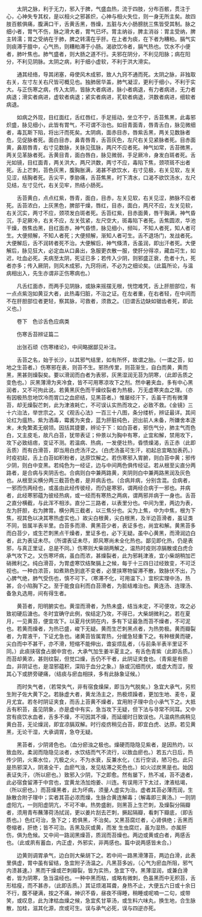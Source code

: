 <!-- { "loadSidebar": true } -->
　　太阴之脉，利于无力，邪入于脾，气盛血热，流于四肢，分布百骸，贯注于心，心神失专其权，是以相火之邪甚炽，心神与相火失位，则一身无所主矣。故四肢百骸俱痛，腹满口干，舌黄舌黑，唇燥，五脏与大小肠膀胱三焦皆受其制。脉之细小者，胃气不伤，脉之滑大者，胃气已坏。胃主纳谷，脾主消谷：胃主受纳，脾主转濡；胃之受纳在于肺，脾之转濡在乎肝。在上者为痰，在下者为糟粕。膈气实则痰滞于膻中，心气热，则糟粕滞于小肠。渴欲饮冷者，膈气热也。饮水不小便者，肺叶焦也。肺气盛者，则大肠之道不行。夫邪在阴分，不利见阳脉；病在阳分，不利见阴脉。太阴之病，利于细小虚软，不利于洪大滑实。

　　通其经络，导其闭塞，毋使风木成邪，致人九窍不通而死。太阴之脉，非独取右关，左寸左关右尺皆可概见也。独肺居华盖，肺气凝涩，更利于细小，不利于实大。与正伤寒之病，传入太阴，皆脉大者病进，脉小者病退，有力者病进，无力者病退；滑实者病进，虚软者病退；紧实者病进，芤软者病退，洪数者病进，细软者病退。

　　如病之外现，目红面红，舌红唇红，手足摇动，坐立不宁，舌苔焦黑，此毒邪炽盛，脉见细小，此皆有胃气，不可谓不治也。如目青面青，唇青舌白，脉见微细者，毒瓦斯下陷，将出汗而死矣。太阴病，面赤目赤，唇紫舌黑，两关见数脉者危，见促脉者死。面白目赤，鼻青唇青，舌苔灰色，左尺右关见紧脉者死。目赤面黄，鼻扇唇青，右寸见数脉，关脉见弦脉，两尺不应者死。神气如常，舌苔微黑，两关见革脉者死。舌黄目青，面白唇白，脉见微弱，手足厥冷，身发白斑者死。舌光如镜，目红面青，两关洪大，两尺洪数，两寸不应，毒陷下焦，颈项斑不出者死。舌上芒刺，苔色灰黑，腹胸胀满，渴甚不欲饮水，右寸见极，右关见软，左关见涩，结胸者死。舌尖平，季胁痛，舌苔焦黑，时下清水，口渴不欲饮汤水，左尺见结，左寸见代，右关见牢，热结小肠死。

　　舌苔黄白，点点红紫，唇青，面白，目赤，左关见软，右关见涩，肺脉不应者死。舌苔浓白，上灰黑色，脾部干燥，唇红，目赤，面白，两尺不应，左关见软，右关沉实，两寸不应，颈项发白斑者死。舌苔红紫，目赤面黄，唇干胸满，神气昏沉，手足厥冷，右关不应，左关弦紧，左尺空大，斑毒陷下者死。舌焦圆浓，华池干燥，唇焦齿黑，目红面赤，神气昏愦，脉见细小，频叫，不知人者死，知人者可生。大便频解，不知人者死；大便频解，渐知人者可生。舌不退场门，发战者死。大便解后，舌不润转者死不治。大便解后，神气倏清，舌虽润，即出汗者死。大便解后，脉见狂大，必定血从口鼻出，急服更衣散一服，使肝分得凉，藏血可生，如迟，吐血必死。夫病至太阴，死证已多；若传入少阴，则邪盛正衰，危者十九，死者亦多；传入厥阴，则风木成邪，九窍将闭，不必为之细论矣。（此篇所论，与温病相出入，先生亦谓非正伤寒病也。）

　　凡舌红面赤，而两手见阴脉，或脉来摇摆无根，恍惚难凭，舌上肝胆部位，有一点点紫泡如黄豆大者，此热毒归脏，不治之证。在左者重，在右者轻，在中间而不在肝胆部位者更轻，察其脉，可救者，须救之。（旧谓舌边缺如锯齿者死，即此义也。）

　　卷下　色诊舌色应病类

　　伤寒舌苔辨证篇二

　　出张石顽《伤寒绪论》，中间略据鄙见补注。

　　舌苔之名，始于长沙，以其邪气结里，如有所怀，故谓之胎。（一谓之苔，如地之生苔者。）伤寒邪在表，则苔不生。邪热传里，则苔渐生，自白而黄，黄而黑，黑甚则燥裂矣。要以滑润而白者为表邪，灰黑湿润无苔为阴寒，（此即舌质之变色也。）灰黑薄滑为夹冷食，皆不可用寒凉攻下之剂。然中暑夹血，多有中心黑润者，又不可拘此说。若黄黑灰色而干燥纹裂者为热极，万无虚寒夹血之理。（亦有因极热忽地饮冷而胃口之血瘀结，见黑苔者。）惟屡经汗下，舌虽干而有微薄苔，却无燥裂芒刺，此为津液耗亡，不可误认实热而攻之，必致不救。《金镜》三十六治法，举世宗之。又《观舌心法》一百三十八图，条分缕析，辨证最详。其间论红为瘟热，紫为酒毒，霉酱为夹食，蓝为肝脏纯色，迥出前人未备，所嫌舍本逐末，未免繁紊无纲领。因括其捷要，辨论于下：如白苔者，邪伤气分，肺主气而色白，又主皮毛，故凡白苔，犹带表证；仲景以为胸中有寒，止宜和解，禁用攻下，攻下必致结痞，变证不测。若温病、热病，一发便壮热，昏愦燥渴，舌正赤（此即舌质）而有白滑苔，即当用白虎汤汗之。（白虎汤虽可生汗，初起总宜略加表药。）时疫初起，舌上白苔如积粉者，达原饮解之。若伤寒邪入胃腑，则白苔中黄；邪传少阴，则白中变黑。若纯色为一经证，边与中间两色俱传经证。若从根至尖直分两路者，是合病与夹阴舌也。合病则白中兼两路黄，夹阴则白中兼两路黑润及灰色也。从根至尖横分两三截苔色者，是并病舌也。（合病并病，分别含混。合病者，一邪而伤两经也，或虽由此经传彼经，而仍是寒邪，谓两经合病于一邪也。并病者，此经寒邪蕴为彼经热病，或一经而有寒热之两病，谓两邪并病于一身也。舌苔之直分横截，与此浑不相涉。直分二三路者，以表里分也。中间为里，两边为表，左为肝胆，右为脾胃。横分两三截者，以三焦分也。尖为上焦，中为中焦，根为下焦，视其色以决其寒热虚实也。）故尖白根黄，尖白根黑，及半边苔滑者，虽证类不同，皆属半表半里。白苔多而滑、黄黑苔少者，表证多也，尚宜和解。黄黑苔多而白苔少，或生芒刺黑点干燥者，里证多也，必下无疑。虽中心黄黑，而滑润边白者，此为表证未尽。（所谓表证未尽，即风寒尚未全化热也。鄙见即化热，仍是表邪，与真正里证，总是不同。）伤寒则大柴胡两解之，温热时疫则凉膈散或白虎合承气攻下之。又伤寒坏病，虽白而浓，甚燥裂者，此为邪耗津液，宜小柴胡稍加芒硝微利之。纯白滑苔，为胃虚寒饮结聚膈上之候，每于十三四日过经致变，不可泛视也。一种白浓苔，如煮熟色到底不变者，必里挟寒物留滞不散，致脉伏不出，乃心脾气绝，肺气受伤也，慎不可下。（寒滞不化，可用温下。）宜枳实理中汤，热甚，合小陷胸下之。至于能食自利而白苔滑者，为脏结难治也。黄连汤、连理汤、备急丸选用，间有得生者。

　　黄苔者，阳明腑实也。黄湿而滑者，为热未盛，结当未定，不可便攻，攻之必致初硬后溏也。冬时宜确守此例，俟结定乃攻，不得已，大柴胡微利之。若在夏月，一见黄苔，便宜攻下。以夏月伏阴在内，多有下证最急而苔不燥者，不可泥也。若黄而燥者，为热已盛，峻下无疑。黄而生芒刺黑点者，为热势极。黄而瓣裂者，为胃液干，下证尤急也。诸黄苔皆属胃热，分缓急轻重下之。有种根黄而硬，尖白而中不甚干，亦不滑，短缩不能伸出，谵妄烦乱者，（与前条半表半里证不同。）此痰挟宿食占据中宫也，大承气加生姜半夏主之。有舌色青紫（此即舌质。）而苔却黄浓，甚则纹裂，但觉口燥，舌仍不干者，此阴证夹食也。（青紫是有瘀血，非阴证也，是湿邪蕴积，深陷于血分之象。）脉或沉细而伏，或虚大而涩，按其心下或脐旁硬痛，（结痰与瘀血相挟，多有此脉象证候。）

　　而时失气者，（若常失气，非有宿食燥屎，即当为气脱矣。）急宜大承气，另煎生附子佐大黄下之。若脉虚大者，黄龙汤主之，热极烦躁者，更加生地、麦冬，夏月尤宜。若冬时阴证夹食，而舌上苔黄不燥者，宜用附子理中合小承气下之。大抵舌有积苔，虽见阴象，亦是虚中有实，急当攻下无疑，但下法与寻常不同耳。又中宫有痰饮水血者，舌多不燥，不可因其不燥，而延缓时日致误也。凡温病热病稍见黄白苔，无论燥润，即宜凉膈双解。时行疫疠稍见白苔，即宜白虎、达原。若见黄黑，无论干湿，大承调胃，急夺无疑。

　　黑苔者，少阴肾色也。（血分瘀浊之极也。燥硬而隐隐见紫者，是因热灼，以致血败。柔润而隐隐见淡者，水饮结而气不流行，以致血瘀也。）若五六日后，热传少阴，火乘水位，亢极之火，不为水衰，反兼水化，（五行空谈，陋习也。此只是热邪深入，阴液全干，血瘀气浊，发见枯滞之死色也。）如火过炭黑是也。始因表证失汗，（所以瘀也。）致邪入少阴，下之即愈。然有屡下，热不减，苔不退者，此必宿食留滞于中宫也，宜黄龙汤加炮姜、川连。有误用汗下太过，津液枯竭，（所以瘀也。）而苔燥黑者，此为坏病，须量人虚实为治。虚者其苔必薄而润，生脉散合附子理中；实者其苔必浓而燥，生脉合黄连解毒；（解毒即三黄汤。）一则阴虚阳亢，一则阳虚阴亢，不可不审。热势盛剧，则黑苔上生芒刺，及燥裂分隔瓣者，须用青布蘸薄荷汤拭润，更以姜片刮去芒刺，撅起隔瓣，看刺下瓣底，（即舌质也。）色红可治，急下之；若俱黑，不治矣。又黑苔腐烂者，心肾俱绝；舌黑而卷缩者，肝绝；皆不可治。舌黑及灰或黄，而发 生虫腐烂，虽为湿热，亦属肝伤，俱为危候。又中间一路润黑燥苔，质润而苔燥也。两边或黄或白者，两感舌也。（此或夙有蓄血，内正虚，外邪实，非两感也。篇中说两感皆未合。）

　　边黄则调胃承气，边白则大柴胡下之。若中间一路黑滑薄苔，两边白滑，此表里俱虚，胃中虽有留结，急宜附子汤温之。凡黑苔多凶，（心气为瘀血所阻，邪气内溃甚速。）黑而干燥或芒刺瓣裂，皆为实热，急宜下夺。黑薄湿润，或兼白滑者，皆为阴寒，急当温经也。一种中黑而枯，或略有微刺，色虽黑而中无积苔，舌形枯瘦，而不甚赤，（此即舌质。）其证烦渴耳聋，身热不止，大便五六日或十余日不行，腹不硬满，按之不痛，神识不昏，昼夜不得睡，稍睡或呢喃一二句，或带笑，或叹息，此为津枯血燥之候，急宜炙甘草汤，或生料六味丸，换生地，合生脉散，加桂，滋其化源，庶或可生。误与承气必死，误与四逆亦死。

